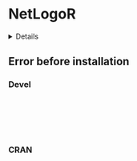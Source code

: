 # NetLogoR

<details>

* Version: 
* Source code: ???
* URL: https://spades-tools.predictiveecology.org, https://github.com/PredictiveEcology/SpaDES.tools
* BugReports: https://github.com/PredictiveEcology/SpaDES.tools/issues
* Number of recursive dependencies: 0

Run `revdep_details(,"")` for more info

</details>

## Error before installation

### Devel

```






```
### CRAN

```






```
